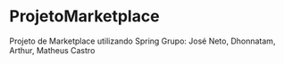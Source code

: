 # ProjetoMarketplace
Projeto de Marketplace utilizando Spring
Grupo: José Neto, Dhonnatam, Arthur, Matheus Castro
